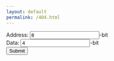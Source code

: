 ```yaml
---
layout: default
permalink: /404.html
---
```

<form action="/action_page.php">
Address: <input type="text" name="address" value="8">-bit<br>
Data: <input type="text" name="address" value="4">-bit<br>
<input type="submit" value="Submit">
</form>
<script src="https://ajax.googleapis.com/ajax/libs/jquery/2.1.1/jquery.min.js"></script>
<script>
$( "form" ).submit(function( event ) {

}
</script>
